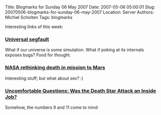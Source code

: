 Title: Blogmarks for Sunday 06 May 2007
Date: 2007-05-06 05:00:01
Slug: 20070506-blogmarks-for-sunday-06-may-2007
Location: Server
Authors: Michiel Scholten
Tags: blogmarks

<p>Interesting links of this week:</p>
<h3><a href="http://www.chipx86.com/blog/?p=218">Universal segfault</a></h3>
<p>What if our universe is some simulation. What if poking at its internals exposes bugs? Food for thought.</p>
<h3><a href="http://www.cnn.com/2007/TECH/space/05/01/death.in.space.ap/index.html?eref=rss_topstories">NASA rethinking death in mission to Mars</a></h3>
<p>Interesting stuff; but what about sex? :)</p>
<h3><a href="http://www.websurdity.com/2007/02/28/uncomfortable-questions-was-the-death-star-attack-an-inside-job/">Uncomfortable Questions: Was the Death Star Attack an Inside Job?</a></h3>
<p>Somehow, the numbers 9 and 11 come to mind</p>
